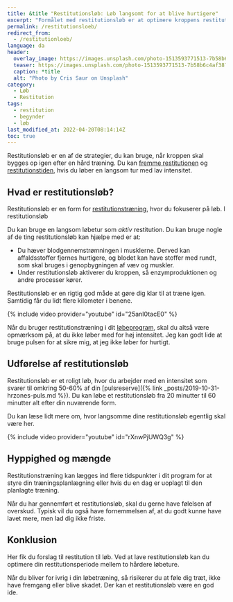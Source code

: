 ```yaml
---
title: &title "Restitutionsløb: Løb langsomt for at blive hurtigere"
excerpt: "Formålet med restitutionsløb er at optimere kroppens restitution. Du løber i langsomt tempo. Se forslag til restitution for løb her."
permalink: /restitutionsloeb/
redirect_from:
  - /restitutionloeb/
language: da
header:
  overlay_image: https://images.unsplash.com/photo-1513593771513-7b58b6c4af38?ixlib=rb-1.2.1&ixid=MnwxMjA3fDB8MHxwaG90by1wYWdlfHx8fGVufDB8fHx8&auto=format&fit=crop&w=1200&q=5
  teaser: https://images.unsplash.com/photo-1513593771513-7b58b6c4af38?ixlib=rb-1.2.1&ixid=MnwxMjA3fDB8MHxwaG90by1wYWdlfHx8fGVufDB8fHx8&auto=format&fit=crop&w=400&q=5
  caption: *title
  alt: "Photo by Cris Saur on Unsplash"
category:
  - Løb
  - Restitution
tags:
  - restitution
  - begynder
  - løb
last_modified_at: 2022-04-20T08:14:14Z
toc: true
---
```


Restitutionsløb er en af de strategier, du kan bruge, når kroppen skal bygges op igen efter en hård træning. Du kan [fremme restitutionen](/restitution/) og [restitutionstiden](/restitutionstid/), hvis du løber en langsom tur med lav intensitet.

## Hvad er restitutionsløb?

Restitutionsløb er en form for [restitutionstræning](/restitutionstraening/), hvor du fokuserer på løb. I restitutionsløb

Du kan bruge en langsom løbetur som _aktiv_ restitution. Du kan bruge nogle af de ting restitutionsløb kan hjælpe med er at:

- Du hæver blodgennemstrømningen i musklerne. Derved kan affaldsstoffer fjernes hurtigere, og blodet kan have stoffer med rundt, som skal bruges i genopbygningen af væv og muskler.
- Under restitutionsløb aktiverer du kroppen, så enzymproduktionen og andre processer kører.

Restitutionsløb er en rigtig god måde at gøre dig klar til at træne igen. Samtidig får du lidt flere kilometer i benene.

{% include video provider="youtube" id="25anI0tacE0" %}

Når du bruger restitutionstræning i dit [løbeprogram](/loebeprogrammer/), skal du altså være opmærksom på, at du ikke løber med for høj intensitet. Jeg kan godt lide at bruge pulsen for at sikre mig, at jeg ikke løber for hurtigt.

## Udførelse af restitutionsløb

Restitutionsløb er et roligt løb, hvor du arbejder med en intensitet som svarer til omkring 50-60% af din [pulsreserve]({% link _posts/2019-10-31-hrzones-puls.md %}). Du kan løbe et restitutionsløb fra 20 minutter til 60 minutter alt efter din nuværende form.

Du kan læse lidt mere om, hvor langsomme dine restitutionsløb egentlig skal være her.

{% include video provider="youtube" id="rXnwPjUWQ3g" %}

## Hyppighed og mængde

Restitutionstræning kan lægges ind flere tidspunkter i dit program for at styre din træningsplanlægning eller hvis du en dag er uoplagt til den planlagte træning.

Når du har gennemført et restitutionsløb, skal du gerne have følelsen af overskud. Typisk vil du også have fornemmelsen af, at du godt kunne have lavet mere, men lad dig ikke friste.

## Konklusion

Her fik du forslag til restitution til løb. Ved at lave restitutionsløb kan du optimere din restitutionsperiode mellem to hårdere løbeture.

Når du bliver for ivrig i din løbetræning, så risikerer du at føle dig træt, ikke have fremgang eller blive skadet. Der kan et restitutionsløb være en god ide.

